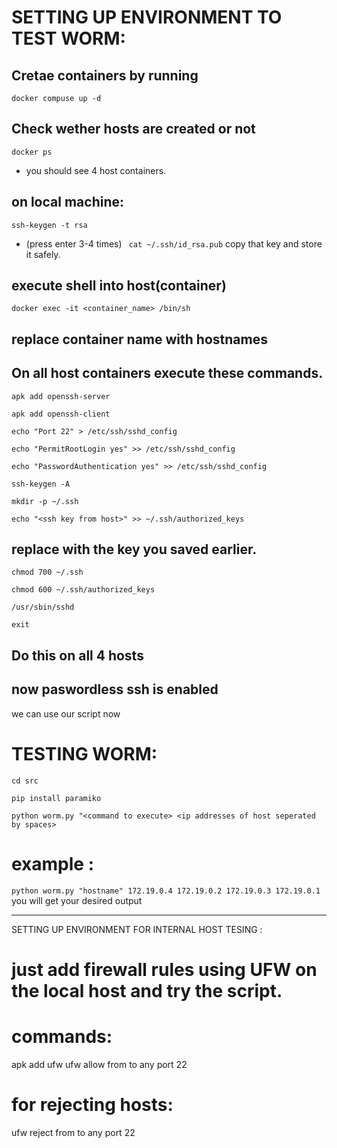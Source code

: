 
# SETTING UP ENVIRONMENT TO TEST WORM:

## Cretae containers by running 
`docker compuse up -d`

## Check wether hosts are created or not
`docker ps`
- you should see 4 host containers.

## on local machine:
`ssh-keygen -t rsa`
- (press enter 3-4 times)
` cat ~/.ssh/id_rsa.pub`
copy that key and store it safely.

## execute shell into host(container)
`docker exec -it <container_name> /bin/sh`
## replace container name with hostnames

## On all host containers execute these commands.

`apk add openssh-server`

`apk add openssh-client`

`echo "Port 22" > /etc/ssh/sshd_config`

`echo "PermitRootLogin yes" >> /etc/ssh/sshd_config`

`echo "PasswordAuthentication yes" >> /etc/ssh/sshd_config`

`ssh-keygen -A`

`mkdir -p ~/.ssh`

`echo "<ssh key from host>" >> ~/.ssh/authorized_keys`

## replace <ssh key from host> with the key you saved earlier.
`chmod 700 ~/.ssh`

`chmod 600 ~/.ssh/authorized_keys`

`/usr/sbin/sshd`

`exit`
## Do this on all 4 hosts

## now paswordless ssh is enabled
we can use our script now


# TESTING WORM:


`cd src`

`pip install paramiko`

`python worm.py "<command to execute> <ip addresses of host seperated by spaces>`
# example :
`python worm.py "hostname" 172.19.0.4 172.19.0.2 172.19.0.3 172.19.0.1`
you will get your desired output 

_________________________________________________________________________________________________________________________
SETTING UP ENVIRONMENT FOR INTERNAL HOST TESING :

# just add firewall rules using UFW on the local host and try the script.
# commands:
apk add ufw
ufw allow from <enter host ip that you want to allow> to any port 22
# for rejecting hosts:
ufw reject from <enter host ip that you want to allow> to any port 22


